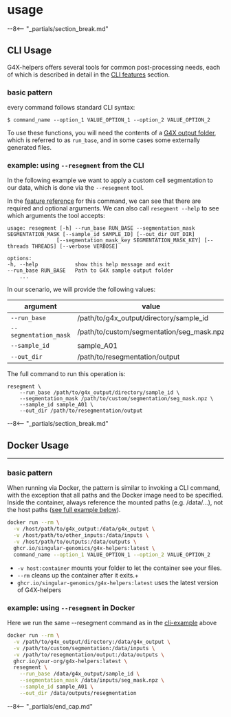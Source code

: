 <br>

# usage

--8<-- "_partials/section_break.md"

## CLI Usage

G4X-helpers offers several tools for common post-processing needs, each of which is described in detail in the [CLI features](./features/index.md) section.

### basic pattern
every command follows standard CLI syntax:
```
$ command_name --option_1 VALUE_OPTION_1 --option_2 VALUE_OPTION_2
```

To use these functions, you will need the contents of a [G4X output folder](../g4x_data/g4x_output.md), which is referred to as `run_base`, and in some cases some externally generated files.


### example: using `--resegment` from the CLI
In the following example we want to apply a custom cell segmentation to our data, which is done via the `--resegment` tool.

In the [feature reference](./features/resegment.md) for this command, we can see that there are required and optional arguments.
We can also call `resegment --help` to see which arguments the tool accepts:

```
usage: resegment [-h] --run_base RUN_BASE --segmentation_mask SEGMENTATION_MASK [--sample_id SAMPLE_ID] [--out_dir OUT_DIR]
                [--segmentation_mask_key SEGMENTATION_MASK_KEY] [--threads THREADS] [--verbose VERBOSE]

options:
-h, --help            show this help message and exit
--run_base RUN_BASE   Path to G4X sample output folder
    ...

```

In our scenario, we will provide the following values:

| argument | value | type |
| --- | --- | --- |
| `--run_base` | /path/to/g4x_output/directory/sample_id | directory |
| `--segmentation_mask` | /path/to/custom/segmentation/seg_mask.npz | .npz file |
| `--sample_id` | sample_A01 | string |
| `--out_dir` | /path/to/resegmentation/output | directory |

The full command to run this operation is:

```
resegment \
    --run_base /path/to/g4x_output/directory/sample_id \
    --segmentation_mask /path/to/custom/segmentation/seg_mask.npz \
    --sample_id sample_A01 \
    --out_dir /path/to/resegmentation/output 
```

--8<-- "_partials/section_break.md"

## Docker Usage

---

### basic pattern

When running via Docker, the pattern is similar to invoking a CLI command, with the exception that all paths and the Docker image need to be specified.
Inside the container, always reference the mounted paths (e.g. /data/...), not the host paths ([see full example below](#example-using-resegment-in-docker)).


```bash
docker run --rm \
  -v /host/path/to/g4x_output:/data/g4x_output \
  -v /host/path/to/other_inputs:/data/inputs \
  -v /host/path/to/outputs:/data/outputs \
  ghcr.io/singular-genomics/g4x-helpers:latest \
  command_name --option_1 VALUE_OPTION_1 --option_2 VALUE_OPTION_2
```

+ `-v host:container` mounts your folder to let the container see your files. 
+ `--rm` cleans up the container after it exits.+
+ `ghcr.io/singular-genomics/g4x-helpers:latest` uses the latest version of G4X-helpers


### example: using `--resegment` in Docker

Here we run the same --resegment command as in the [cli-example](#example-using-resegment-from-the-cli) above

```bash
docker run --rm \
  -v /path/to/g4x_output/directory:/data/g4x_output \
  -v /path/to/custom/segmentation:/data/inputs \
  -v /path/to/resegmentation/output:/data/outputs \
  ghcr.io/your-org/g4x-helpers:latest \
  resegment \
    --run_base /data/g4x_output/sample_id \
    --segmentation_mask /data/inputs/seg_mask.npz \
    --sample_id sample_A01 \
    --out_dir /data/outputs/resegmentation
```

--8<-- "_partials/end_cap.md"
